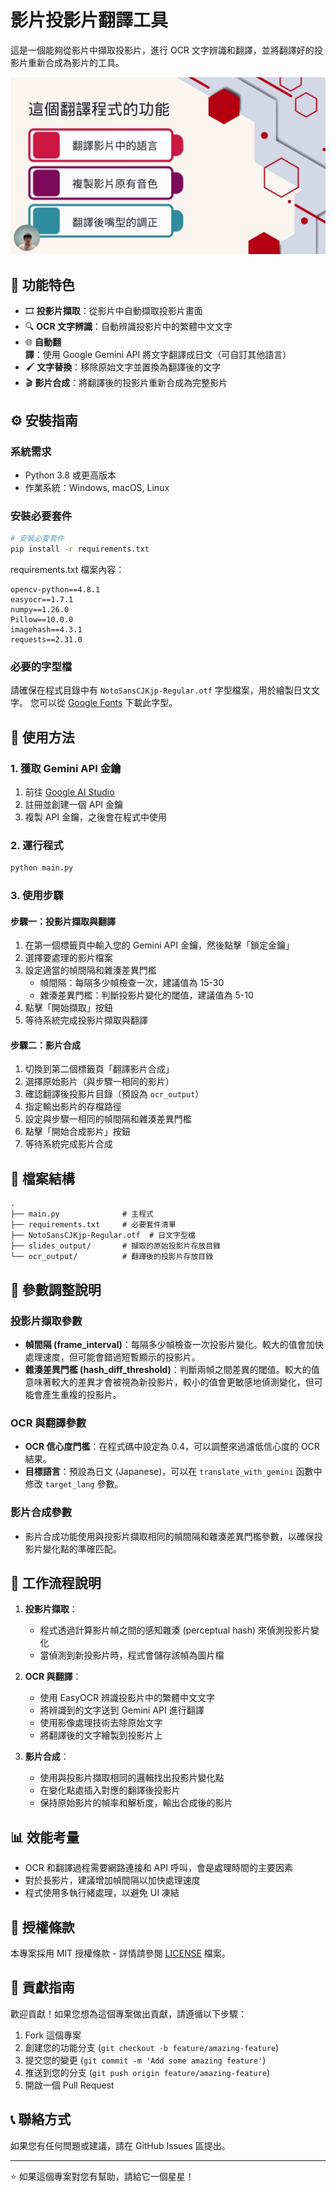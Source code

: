 
# 影片投影片翻譯工具

這是一個能夠從影片中擷取投影片，進行 OCR 文字辨識和翻譯，並將翻譯好的投影片重新合成為影片的工具。

![功能展示](slides_output/slide_01.jpg)

## 📝 功能特色

- 🎞️ **投影片擷取**：從影片中自動擷取投影片畫面
- 🔍 **OCR 文字辨識**：自動辨識投影片中的繁體中文文字
- 🌐 **自動翻譯**：使用 Google Gemini API 將文字翻譯成日文（可自訂其他語言）
- 🖌️ **文字替換**：移除原始文字並置換為翻譯後的文字
- 🎬 **影片合成**：將翻譯後的投影片重新合成為完整影片

## ⚙️ 安裝指南

### 系統需求

- Python 3.8 或更高版本
- 作業系統：Windows, macOS, Linux

### 安裝必要套件

```bash
# 安裝必要套件
pip install -r requirements.txt
```

requirements.txt 檔案內容：
```
opencv-python==4.8.1
easyocr==1.7.1
numpy==1.26.0
Pillow==10.0.0
imagehash==4.3.1
requests==2.31.0
```

### 必要的字型檔

請確保在程式目錄中有 `NotoSansCJKjp-Regular.otf` 字型檔案，用於繪製日文文字。
您可以從 [Google Fonts](https://fonts.google.com/noto/specimen/Noto+Sans+JP) 下載此字型。

## 🚀 使用方法

### 1. 獲取 Gemini API 金鑰

1. 前往 [Google AI Studio](https://aistudio.google.com/)
2. 註冊並創建一個 API 金鑰
3. 複製 API 金鑰，之後會在程式中使用

### 2. 運行程式

```bash
python main.py
```

### 3. 使用步驟

#### 步驟一：投影片擷取與翻譯

1. 在第一個標籤頁中輸入您的 Gemini API 金鑰，然後點擊「鎖定金鑰」
2. 選擇要處理的影片檔案
3. 設定適當的幀間隔和雜湊差異門檻
   - 幀間隔：每隔多少幀檢查一次，建議值為 15-30
   - 雜湊差異門檻：判斷投影片變化的閾值，建議值為 5-10
4. 點擊「開始擷取」按鈕
5. 等待系統完成投影片擷取與翻譯

#### 步驟二：影片合成

1. 切換到第二個標籤頁「翻譯影片合成」
2. 選擇原始影片（與步驟一相同的影片）
3. 確認翻譯後投影片目錄（預設為 `ocr_output`）
4. 指定輸出影片的存檔路徑
5. 設定與步驟一相同的幀間隔和雜湊差異門檻
6. 點擊「開始合成影片」按鈕
7. 等待系統完成影片合成

## 📁 檔案結構

```
.
├── main.py              # 主程式
├── requirements.txt     # 必要套件清單
├── NotoSansCJKjp-Regular.otf  # 日文字型檔
├── slides_output/       # 擷取的原始投影片存放目錄
└── ocr_output/          # 翻譯後的投影片存放目錄
```

## 🔧 參數調整說明

### 投影片擷取參數

- **幀間隔 (frame_interval)**：每隔多少幀檢查一次投影片變化。較大的值會加快處理速度，但可能會錯過短暫顯示的投影片。
- **雜湊差異門檻 (hash_diff_threshold)**：判斷兩幀之間差異的閾值。較大的值意味著較大的差異才會被視為新投影片，較小的值會更敏感地偵測變化，但可能會產生重複的投影片。

### OCR 與翻譯參數

- **OCR 信心度門檻**：在程式碼中設定為 0.4，可以調整來過濾低信心度的 OCR 結果。
- **目標語言**：預設為日文 (Japanese)，可以在 `translate_with_gemini` 函數中修改 `target_lang` 參數。

### 影片合成參數

- 影片合成功能使用與投影片擷取相同的幀間隔和雜湊差異門檻參數，以確保投影片變化點的準確匹配。

## 🔄 工作流程說明

1. **投影片擷取**：
   - 程式透過計算影片幀之間的感知雜湊 (perceptual hash) 來偵測投影片變化
   - 當偵測到新投影片時，程式會儲存該幀為圖片檔

2. **OCR 與翻譯**：
   - 使用 EasyOCR 辨識投影片中的繁體中文文字
   - 將辨識到的文字送到 Gemini API 進行翻譯
   - 使用影像處理技術去除原始文字
   - 將翻譯後的文字繪製到投影片上

3. **影片合成**：
   - 使用與投影片擷取相同的邏輯找出投影片變化點
   - 在變化點處插入對應的翻譯後投影片
   - 保持原始影片的幀率和解析度，輸出合成後的影片

## 📊 效能考量

- OCR 和翻譯過程需要網路連接和 API 呼叫，會是處理時間的主要因素
- 對於長影片，建議增加幀間隔以加快處理速度
- 程式使用多執行緒處理，以避免 UI 凍結

## 📜 授權條款

本專案採用 MIT 授權條款 - 詳情請參閱 [LICENSE](LICENSE) 檔案。

## 👥 貢獻指南

歡迎貢獻！如果您想為這個專案做出貢獻，請遵循以下步驟：

1. Fork 這個專案
2. 創建您的功能分支 (`git checkout -b feature/amazing-feature`)
3. 提交您的變更 (`git commit -m 'Add some amazing feature'`)
4. 推送到您的分支 (`git push origin feature/amazing-feature`)
5. 開啟一個 Pull Request

## 📞 聯絡方式

如果您有任何問題或建議，請在 GitHub Issues 區提出。

---

⭐ 如果這個專案對您有幫助，請給它一個星星！
